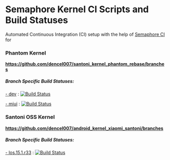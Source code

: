 # Semaphore Kernel CI Scripts and Build Statuses

Automated Continuous Integration (CI) setup with the help of [Semaphore CI](https://semaphoreci.com/dencel007/) for

### Phantom Kernel
**https://github.com/dencel007/santoni_kernel_phantom_rebase/branches**

##### Branch Specific Build Statuses:

[- dev](https://github.com/dencel007/santoni_kernel_phantom_rebase/tree/dev) : 
[![Build Status](https://semaphoreci.com/api/v1/dencel007/phantom-dev/branches/dev/badge.svg)](https://semaphoreci.com/dencel007/phantom-dev)

[- miui](https://github.com/dencel007/santoni_kernel_phantom_rebase/tree/miui) :
[![Build Status](https://semaphoreci.com/api/v1/dencel007/phantom-miui/branches/miui/badge.svg)](https://semaphoreci.com/dencel007/phantom-miui/)

### Santoni OSS Kernel
**https://github.com/dencel007/android_kernel_xiaomi_santoni/branches**

##### Branch Specific Build Statuses:

[- los.15.1.r33](https://github.com/dencel007/android_kernel_xiaomi_santoni/tree/los.15.1.r33) : 
[![Build Status](https://semaphoreci.com/api/v1/dencel007/android_kernel_xiaomi_santoni/branches/los-15-1-r33/badge.svg)](https://semaphoreci.com/dencel007/android_kernel_xiaomi_santoni)

